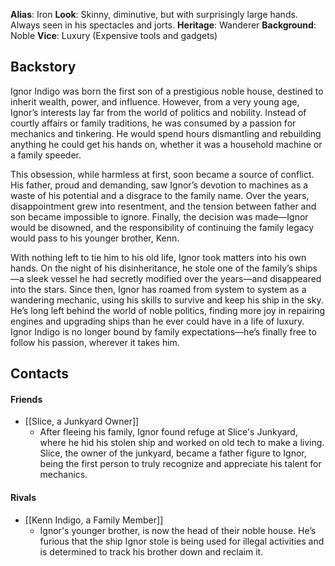 **Alias**: Iron
**Look**: Skinny, diminutive, but with surprisingly large hands. Always seen in his spectacles and jorts.
**Heritage**: Wanderer
**Background**: Noble
**Vice**: Luxury (Expensive tools and gadgets)

## Backstory
Ignor Indigo was born the first son of a prestigious noble house, destined to inherit wealth, power, and influence. However, from a very young age, Ignor’s interests lay far from the world of politics and nobility. Instead of courtly affairs or family traditions, he was consumed by a passion for mechanics and tinkering. He would spend hours dismantling and rebuilding anything he could get his hands on, whether it was a household machine or a family speeder.

This obsession, while harmless at first, soon became a source of conflict. His father, proud and demanding, saw Ignor’s devotion to machines as a waste of his potential and a disgrace to the family name. Over the years, disappointment grew into resentment, and the tension between father and son became impossible to ignore. Finally, the decision was made—Ignor would be disowned, and the responsibility of continuing the family legacy would pass to his younger brother, Kenn.

With nothing left to tie him to his old life, Ignor took matters into his own hands. On the night of his disinheritance, he stole one of the family’s ships—a sleek vessel he had secretly modified over the years—and disappeared into the stars. Since then, Ignor has roamed from system to system as a wandering mechanic, using his skills to survive and keep his ship in the sky. He’s long left behind the world of noble politics, finding more joy in repairing engines and upgrading ships than he ever could have in a life of luxury. Ignor Indigo is no longer bound by family expectations—he’s finally free to follow his passion, wherever it takes him.

## Contacts
#### Friends
- [[Slice, a Junkyard Owner]]
	- After fleeing his family, Ignor found refuge at Slice's Junkyard, where he hid his stolen ship and worked on old tech to make a living. Slice, the owner of the junkyard, became a father figure to Ignor, being the first person to truly recognize and appreciate his talent for mechanics.
#### Rivals
- [[Kenn Indigo, a Family Member]]
	- Ignor's younger brother, is now the head of their noble house. He’s furious that the ship Ignor stole is being used for illegal activities and is determined to track his brother down and reclaim it.